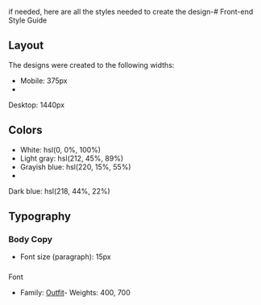 if needed, here are all the styles needed to create the design-# Front-end Style Guide

## Layout

The designs were created to the following widths:

- Mobile: 375px
- 
Desktop: 1440px

## Colors

- White: hsl(0, 0%, 100%)
- Light gray: hsl(212, 45%, 89%)
- Grayish blue: hsl(220, 15%, 55%)
- 
Dark blue: hsl(218, 44%, 22%)

## Typography

### Body Copy

- Font size (paragraph): 15px

### 
Font

- Family: [Outfit](https://fonts.google.com/specimen/Outfit)- Weights: 400, 700
